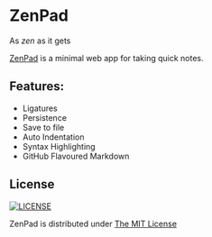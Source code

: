 # ZenPad

As _zen_ as it gets

[ZenPad](http://zenpad.now.sh) is a minimal web app for taking quick notes.

## Features:

- Ligatures
- Persistence
- Save to file
- Auto Indentation
- Syntax Highlighting
- GitHub Flavoured Markdown

## License

[![LICENSE](https://img.shields.io/github/license/maximousblk/zenpad?style=for-the-badge)](LICENSE)

ZenPad is distributed under [The MIT License](LICENSE)
